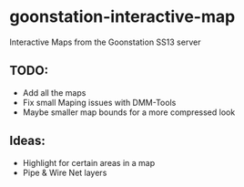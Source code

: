 # goonstation-interactive-map
Interactive Maps from the Goonstation SS13 server

## TODO:

- Add all the maps
- Fix small Maping issues with DMM-Tools
- Maybe smaller map bounds for a more compressed look

## Ideas:

- Highlight for certain areas in a map
- Pipe & Wire Net layers 
